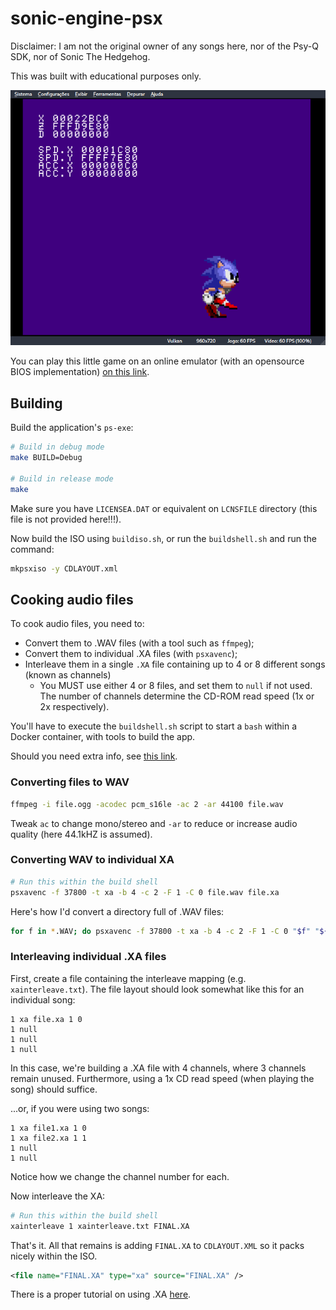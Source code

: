 # sonic-engine-psx

Disclaimer: I am not the original owner of any songs here, nor of the Psy-Q SDK, nor of Sonic The Hedgehog.

This was built with educational purposes only.

![Screenshot of Sonic walking on screen.](./img/ss.png)

You can play this little game on an online emulator (with an opensource BIOS implementation) [on this link](https://luksamuk.codes/static/psx/?game=sonic).

## Building

Build the application's `ps-exe`:

```bash
# Build in debug mode
make BUILD=Debug

# Build in release mode
make
```

Make sure you have `LICENSEA.DAT` or equivalent on `LCNSFILE` directory (this file is not provided here!!!).

Now build the ISO using `buildiso.sh`, or run the `buildshell.sh` and run the command:

```bash
mkpsxiso -y CDLAYOUT.xml
```

## Cooking audio files

To cook audio files, you need to:

- Convert them to .WAV files (with a tool such as `ffmpeg`);
- Convert them to individual .XA files (with `psxavenc`);
- Interleave them in a single `.XA` file containing up to 4 or 8 different songs (known as channels)
  - You MUST use either 4 or 8 files, and set them to `null` if not used. The number of channels determine the CD-ROM read speed (1x or 2x respectively).

You'll have to execute the `buildshell.sh` script to start a `bash` within a Docker container, with tools to build the app.

Should you need extra info, see [this link](https://github.com/ABelliqueux/nolibgs_hello_worlds/wiki/XA).

### Converting files to WAV

```bash
ffmpeg -i file.ogg -acodec pcm_s16le -ac 2 -ar 44100 file.wav
```

Tweak `ac` to change mono/stereo and `-ar` to reduce or increase audio quality (here 44.1kHZ is assumed).

### Converting WAV to individual XA

```bash
# Run this within the build shell
psxavenc -f 37800 -t xa -b 4 -c 2 -F 1 -C 0 file.wav file.xa
```

Here's how I'd convert a directory full of .WAV files:

```bash
for f in *.WAV; do psxavenc -f 37800 -t xa -b 4 -c 2 -F 1 -C 0 "$f" "${f%%.WAV}.XA"; done
```

### Interleaving individual .XA files

First, create a file containing the interleave mapping (e.g. `xainterleave.txt`). The file layout should look somewhat like this for an individual song:

```
1 xa file.xa 1 0
1 null
1 null
1 null
```
In this case, we're building a .XA file with 4 channels, where 3 channels remain unused. Furthermore, using a 1x CD read speed (when playing the song) should suffice.

...or, if you were using two songs:

```
1 xa file1.xa 1 0
1 xa file2.xa 1 1
1 null
1 null
```

Notice how we change the channel number for each.

Now interleave the XA:

```bash
# Run this within the build shell
xainterleave 1 xainterleave.txt FINAL.XA
```

That's it. All that remains is adding `FINAL.XA` to `CDLAYOUT.XML` so it packs nicely within the ISO.

```xml
<file name="FINAL.XA" type="xa" source="FINAL.XA" />
```

There is a proper tutorial on using .XA [here](https://psx.arthus.net/sdk/Psy-Q/DOCS/XATUT.pdf).